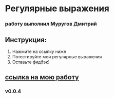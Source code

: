 # Регулярные выражения
### работу выполнил Муругов Дмитрий

## Инструкция:
1. Нажмите на ссылку ниже
2. Потестируйте мои регулярные выражения
3. Оставьте фидбэк)

## [ссылка на мою работу](dimamurugov.github.io)
### v0.0.4
